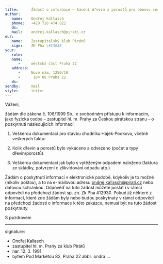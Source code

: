 ```yaml
---
title:      Žádost o informace – kácení dřevin a porostů pro obnovu cesty pro pěší Hájek–Podkova 
author:
   name:    Ondřej Kallasch
   phone:   +420 720 474 822
   ds:      
   mail:    ondrej.kallasch@pirati.cz
our:
   name:    Zastupitelský klub Pirátů
   sign:    ZK Pha \#13038
your:
   role:    
   name:    
      -     městská část Praha 22
   address:
      -     Nové nám. 1250/10
      -      104 00 Praha 22
   ds:      
sendby:     mail
style:      letter
---
```


Vážení,

žádám dle zákona č. 106/1999 Sb., o svobodném přístupu k informacím, jako fyzická osoba – zastupitel hl. m. Prahy za Českou pirátskou stranu – o poskytnutí následujících informací:

1. Veškerou dokumentaci pro stavbu chodníku Hájek-Podkova, včetně veškerých faktur

2. Kolik dřevin a porostů bylo vykáceno a odvezeno (počet a typy dřevin/porostů). 

3. Veškerou dokumentaci jak bylo s vytěženým odpadem naloženo (faktura ze skládky, potvrzení o zlikvidování odpadu atp.)

Žádám o poskytnutí informací v elektronické podobě, kdykoliv je to možné (nikoliv poštou), a to na e-mailovou adresu ondrej.kallasch@pirati.cz nebo datovou schránkou. Odpověď na tuto žádost můžete poslat i v rámci odpovědi na předchozí žádost sp. zn. Zk Pha #12930. Pokud již některé z informací, které zde žádám byly nebo budou poskytnuty v rámci odpovědi na předchozí žádosti o informace k této zakázce, nemusí být na tuto žádost poskytnuty. 

S pozdravem

---
signature:
  - Ondřej Kallasch
  - zastupitel hl. m. Prahy za klub Pirátů
  - nar. 12. 3. 1991
  - bytem Pod Markétou 82, Praha 22
abbr:       ondra
...
